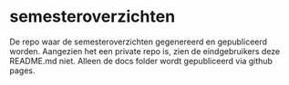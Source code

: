 # semesteroverzichten

De repo waar de semesteroverzichten gegenereerd en gepubliceerd worden. 
Aangezien het een private repo is, zien de eindgebruikers deze README.md niet.
Alleen de docs folder wordt gepubliceerd via github pages.
